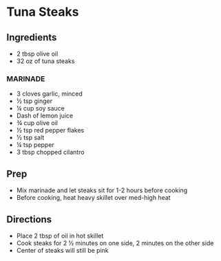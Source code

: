 # Tuna Steaks

## Ingredients

- 2 tbsp olive oil
- 32 oz of tuna steaks

### MARINADE

- 3 cloves garlic, minced
- ½ tsp ginger
- ¼ cup soy sauce
- Dash of lemon juice
- ¾ cup olive oil
- ½ tsp red pepper flakes
- ½ tsp salt
- ¼ tsp pepper
- 3 tbsp chopped cilantro

## Prep

- Mix marinade and let steaks sit for 1-2 hours before cooking
- Before cooking, heat heavy skillet over med-high heat

## Directions

- Place 2 tbsp of oil in hot skillet
- Cook steaks for 2 ½ minutes on one side, 2 minutes on the other side
- Center of steaks will still be pink
